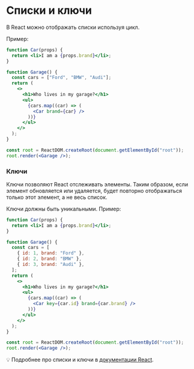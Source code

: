 # Списки и ключи

В React можно отображать списки используя цикл.

Пример:

```jsx
function Car(props) {
  return <li>I am a {props.brand}</li>;
}

function Garage() {
  const cars = ["Ford", "BMW", "Audi"];
  return (
    <>
      <h1>Who lives in my garage?</h1>
      <ul>
        {cars.map((car) => (
          <Car brand={car} />
        ))}
      </ul>
    </>
  );
}

const root = ReactDOM.createRoot(document.getElementById("root"));
root.render(<Garage />);
```

### Ключи

Ключи позволяют React отслеживать элементы. Таким образом, если элемент обновляется или удаляется, будет повторно отображаться только этот элемент, а не весь список.

Ключи должны быть уникальными.
Пример:

```jsx
function Car(props) {
  return <li>I am a {props.brand}</li>;
}

function Garage() {
  const cars = [
    { id: 1, brand: "Ford" },
    { id: 2, brand: "BMW" },
    { id: 3, brand: "Audi" },
  ];
  return (
    <>
      <h1>Who lives in my garage?</h1>
      <ul>
        {cars.map((car) => (
          <Car key={car.id} brand={car.brand} />
        ))}
      </ul>
    </>
  );
}

const root = ReactDOM.createRoot(document.getElementById("root"));
root.render(<Garage />);
```

💡 Подробнее про cписки и ключи в [документации React](https://ru.reactjs.org/docs/lists-and-keys.html).
